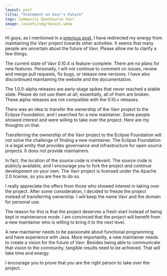 ```yaml
---
layout: post
title: "Statement on Vavr's Future"
tags: Community OpenSource Vavr
image: /assets/img/daniel.webp
---
```


Hi guys, as I mentioned in a [previous post](https://danieldietrich.dev/blog/2023/12/13/drawing-a-clear-line/), I have redirected my energy from maintaining the Vavr project towards other activities. It seems that many people are uncertain about the future of Vavr. Please allow me to clarify a few things.

The current state of Vavr 0.10.4 is feature-complete. There are no plans for new features. Personally, I will not continue to comment on issues, review and merge pull requests, fix bugs, or release new versions. I have also discontinued maintaining the website and the documentation.

The 1.0.0-alpha releases are early-stage spikes that never reached a stable state. Please do not use them at all; essentially, all of them are broken. These alpha releases are not compatible with the 0.10.x releases.

There was an idea to transfer the ownership of the Vavr project to the Eclipse Foundation, and I searched for a new maintainer. Some people showed interest and were willing to take over the project. Here are my thoughts on that.

Transferring the ownership of the Vavr project to the Eclipse Foundation will not solve the challenge of finding a new maintainer. The Eclipse Foundation is a legal entity that provides governance and infrastructure for open source projects. It does not provide maintainers.

In fact, the location of the source code is irrelevant. The source code is publicly available, and I encourage you to fork the project and continue development on your own. The Vavr project is licensed under the Apache 2.0 license, so you are free to do so.

I really appreciate the offers from those who showed interest in taking over the project. After some consideration, I decided to freeze the project instead of transferring ownership. I will keep the name Vavr and the domain for personal use.

The reason for this is that the project deserves a fresh start instead of being kept in maintenance mode. I am convinced that the project will benefit from a new maintainer who is willing to bring it to the next level.

A new maintainer needs to be passionate about functional programming and have experience with Java. More importantly, a new maintainer needs to create a vision for the future of Vavr. Besides being able to communicate that vision to the community, tangible results need to be achieved. That will take time and energy.

I encourage you to prove that you are the right person to take over the project.
